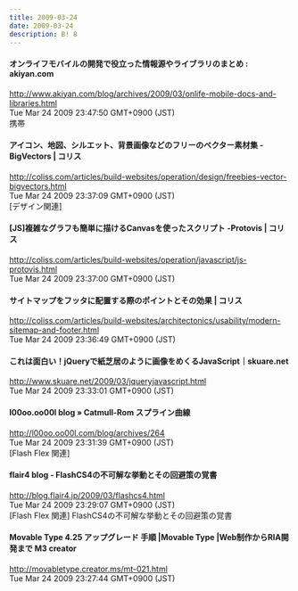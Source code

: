```yaml
---
title: 2009-03-24
date: 2009-03-24
description: B! 8
---
```


#### オンライフモバイルの開発で役立った情報源やライブラリのまとめ : akiyan.com
http://www.akiyan.com/blog/archives/2009/03/onlife-mobile-docs-and-libraries.html<br>
Tue Mar 24 2009 23:47:50 GMT+0900 (JST)<br>
携帯


####   アイコン、地図、シルエット、背景画像などのフリーのベクター素材集 -BigVectors | コリス
http://coliss.com/articles/build-websites/operation/design/freebies-vector-bigvectors.html<br>
Tue Mar 24 2009 23:37:09 GMT+0900 (JST)<br>
[デザイン関連]


####   [JS]複雑なグラフも簡単に描けるCanvasを使ったスクリプト -Protovis | コリス
http://coliss.com/articles/build-websites/operation/javascript/js-protovis.html<br>
Tue Mar 24 2009 23:37:00 GMT+0900 (JST)<br>


####   サイトマップをフッタに配置する際のポイントとその効果 | コリス
http://coliss.com/articles/build-websites/architectonics/usability/modern-sitemap-and-footer.html<br>
Tue Mar 24 2009 23:36:49 GMT+0900 (JST)<br>


#### これは面白い！jQueryで紙芝居のように画像をめくるJavaScript｜skuare.net
http://www.skuare.net/2009/03/jqueryjavascript.html<br>
Tue Mar 24 2009 23:33:01 GMT+0900 (JST)<br>


#### l00oo.oo00l blog » Catmull-Rom スプライン曲線
http://l00oo.oo00l.com/blog/archives/264<br>
Tue Mar 24 2009 23:31:39 GMT+0900 (JST)<br>
[Flash Flex 関連]


#### flair4 blog - FlashCS4の不可解な挙動とその回避策の覚書
http://blog.flair4.jp/2009/03/flashcs4.html<br>
Tue Mar 24 2009 23:29:07 GMT+0900 (JST)<br>
[Flash Flex 関連] FlashCS4の不可解な挙動とその回避策の覚書


#### Movable Type 4.25 アップグレード 手順 |Movable Type |Web制作からRIA開発まで M3 creator
http://movabletype.creator.ms/mt-021.html<br>
Tue Mar 24 2009 23:27:44 GMT+0900 (JST)<br>



